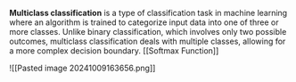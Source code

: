 **Multiclass classification** is a type of classification task in machine learning where an algorithm is trained to categorize input data into one of three or more classes. Unlike binary classification, which involves only two possible outcomes, multiclass classification deals with multiple classes, allowing for a more complex decision boundary. [[Softmax Function]]

![[Pasted image 20241009163656.png]]